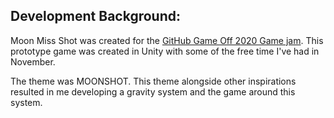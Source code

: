 ## Development Background:

Moon Miss Shot was created for the [GitHub Game Off 2020 Game jam](https://itch.io/jam/game-off-2020). This prototype game was created in Unity with some of the free time I've had in November.

The theme was MOONSHOT. This theme alongside other inspirations resulted in me developing a gravity system and the game around this system.

